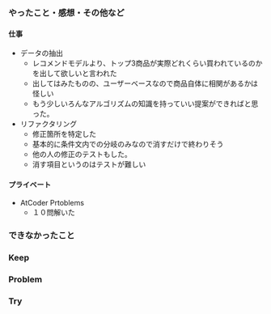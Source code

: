 ### やったこと・感想・その他など

#### 仕事

- データの抽出
  - レコメンドモデルより、トップ3商品が実際どれくらい買われているのかを出して欲しいと言われた
  - 出してはみたものの、ユーザーベースなので商品自体に相関があるかは怪しい
  - もう少しいろんなアルゴリズムの知識を持っていい提案ができればと思った。
- リファクタリング
  - 修正箇所を特定した
  - 基本的に条件文内での分岐のみなので消すだけで終わりそう
  - 他の人の修正のテストもした。
  - 消す項目というのはテストが難しい

#### プライベート

- AtCoder Prtoblems
  - １０問解いた
  

### できなかったこと


### Keep


### Problem 


### Try

